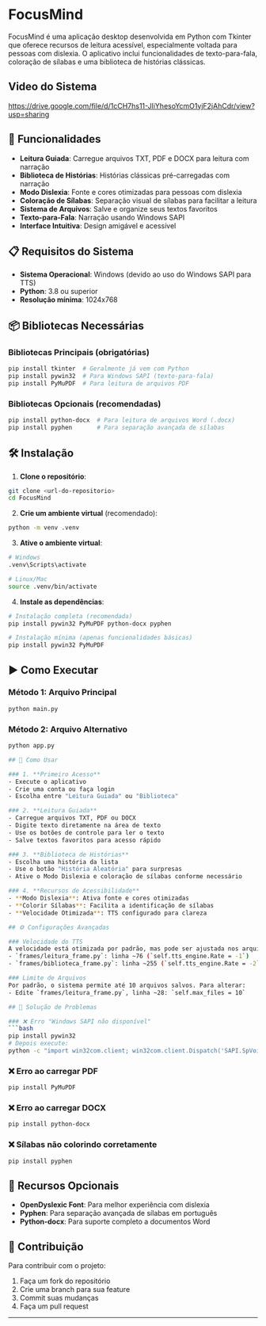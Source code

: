 # FocusMind

FocusMind é uma aplicação desktop desenvolvida em Python com Tkinter que oferece recursos de leitura acessível, especialmente voltada para pessoas com dislexia. O aplicativo inclui funcionalidades de texto-para-fala, coloração de sílabas e uma biblioteca de histórias clássicas.

## Video do Sistema

https://drive.google.com/file/d/1cCH7hs11-JliYhesoYcmO1yjF2jAhCdr/view?usp=sharing

## 🚀 Funcionalidades

- **Leitura Guiada**: Carregue arquivos TXT, PDF e DOCX para leitura com narração
- **Biblioteca de Histórias**: Histórias clássicas pré-carregadas com narração
- **Modo Dislexia**: Fonte e cores otimizadas para pessoas com dislexia
- **Coloração de Sílabas**: Separação visual de sílabas para facilitar a leitura
- **Sistema de Arquivos**: Salve e organize seus textos favoritos
- **Texto-para-Fala**: Narração usando Windows SAPI
- **Interface Intuitiva**: Design amigável e acessível

## 📋 Requisitos do Sistema

- **Sistema Operacional**: Windows (devido ao uso do Windows SAPI para TTS)
- **Python**: 3.8 ou superior
- **Resolução mínima**: 1024x768

## 📦 Bibliotecas Necessárias

### Bibliotecas Principais (obrigatórias)
```bash
pip install tkinter  # Geralmente já vem com Python
pip install pywin32  # Para Windows SAPI (texto-para-fala)
pip install PyMuPDF  # Para leitura de arquivos PDF
```

### Bibliotecas Opcionais (recomendadas)
```bash
pip install python-docx  # Para leitura de arquivos Word (.docx)
pip install pyphen       # Para separação avançada de sílabas
```

## 🛠️ Instalação

1. **Clone o repositório**:
```bash
git clone <url-do-repositorio>
cd FocusMind
```

2. **Crie um ambiente virtual** (recomendado):
```bash
python -m venv .venv
```

3. **Ative o ambiente virtual**:
```bash
# Windows
.venv\Scripts\activate

# Linux/Mac
source .venv/bin/activate
```

4. **Instale as dependências**:
```bash
# Instalação completa (recomendada)
pip install pywin32 PyMuPDF python-docx pyphen

# Instalação mínima (apenas funcionalidades básicas)
pip install pywin32 PyMuPDF
```

## ▶️ Como Executar

### Método 1: Arquivo Principal
```bash
python main.py
```

### Método 2: Arquivo Alternativo
```bash
python app.py

## 🎯 Como Usar

### 1. **Primeiro Acesso**
- Execute o aplicativo
- Crie uma conta ou faça login
- Escolha entre "Leitura Guiada" ou "Biblioteca"

### 2. **Leitura Guiada**
- Carregue arquivos TXT, PDF ou DOCX
- Digite texto diretamente na área de texto
- Use os botões de controle para ler o texto
- Salve textos favoritos para acesso rápido

### 3. **Biblioteca de Histórias**
- Escolha uma história da lista
- Use o botão "História Aleatória" para surpresas
- Ative o Modo Dislexia e coloração de sílabas conforme necessário

### 4. **Recursos de Acessibilidade**
- **Modo Dislexia**: Ativa fonte e cores otimizadas
- **Colorir Sílabas**: Facilita a identificação de sílabas
- **Velocidade Otimizada**: TTS configurado para clareza

## ⚙️ Configurações Avançadas

### Velocidade do TTS
A velocidade está otimizada por padrão, mas pode ser ajustada nos arquivos:
- `frames/leitura_frame.py`: linha ~76 (`self.tts_engine.Rate = -1`)
- `frames/biblioteca_frame.py`: linha ~255 (`self.tts_engine.Rate = -2`)

### Limite de Arquivos
Por padrão, o sistema permite até 10 arquivos salvos. Para alterar:
- Edite `frames/leitura_frame.py`, linha ~28: `self.max_files = 10`

## 🔧 Solução de Problemas

### ❌ Erro "Windows SAPI não disponível"
```bash
pip install pywin32
# Depois execute:
python -c "import win32com.client; win32com.client.Dispatch('SAPI.SpVoice')"
```

### ❌ Erro ao carregar PDF
```bash
pip install PyMuPDF
```

### ❌ Erro ao carregar DOCX
```bash
pip install python-docx
```

### ❌ Sílabas não colorindo corretamente
```bash
pip install pyphen
```

## 🌟 Recursos Opcionais

- **OpenDyslexic Font**: Para melhor experiência com dislexia
- **Pyphen**: Para separação avançada de sílabas em português
- **Python-docx**: Para suporte completo a documentos Word

## 🤝 Contribuição

Para contribuir com o projeto:
1. Faça um fork do repositório
2. Crie uma branch para sua feature
3. Commit suas mudanças
4. Faça um pull request
---
